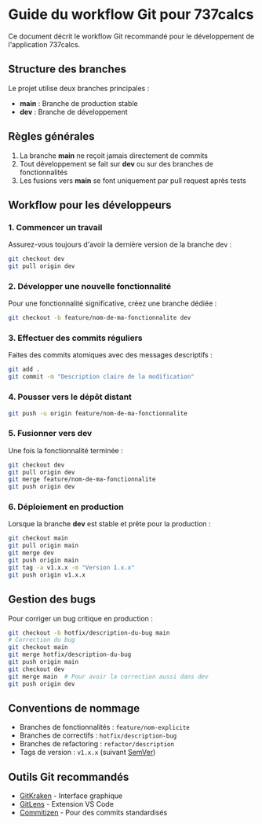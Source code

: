 # Guide du workflow Git pour 737calcs

Ce document décrit le workflow Git recommandé pour le développement de l'application 737calcs.

## Structure des branches

Le projet utilise deux branches principales :

- **main** : Branche de production stable
- **dev** : Branche de développement

## Règles générales

1. La branche **main** ne reçoit jamais directement de commits
2. Tout développement se fait sur **dev** ou sur des branches de fonctionnalités
3. Les fusions vers **main** se font uniquement par pull request après tests

## Workflow pour les développeurs

### 1. Commencer un travail

Assurez-vous toujours d'avoir la dernière version de la branche dev :

```bash
git checkout dev
git pull origin dev
```

### 2. Développer une nouvelle fonctionnalité

Pour une fonctionnalité significative, créez une branche dédiée :

```bash
git checkout -b feature/nom-de-ma-fonctionnalite dev
```

### 3. Effectuer des commits réguliers

Faites des commits atomiques avec des messages descriptifs :

```bash
git add .
git commit -m "Description claire de la modification"
```

### 4. Pousser vers le dépôt distant

```bash
git push -u origin feature/nom-de-ma-fonctionnalite
```

### 5. Fusionner vers dev

Une fois la fonctionnalité terminée :

```bash
git checkout dev
git pull origin dev
git merge feature/nom-de-ma-fonctionnalite
git push origin dev
```

### 6. Déploiement en production

Lorsque la branche **dev** est stable et prête pour la production :

```bash
git checkout main
git pull origin main
git merge dev
git push origin main
git tag -a v1.x.x -m "Version 1.x.x"
git push origin v1.x.x
```

## Gestion des bugs

Pour corriger un bug critique en production :

```bash
git checkout -b hotfix/description-du-bug main
# Correction du bug
git checkout main
git merge hotfix/description-du-bug
git push origin main
git checkout dev
git merge main  # Pour avoir la correction aussi dans dev
git push origin dev
```

## Conventions de nommage

- Branches de fonctionnalités : `feature/nom-explicite`
- Branches de correctifs : `hotfix/description-bug`
- Branches de refactoring : `refactor/description`
- Tags de version : `v1.x.x` (suivant [SemVer](https://semver.org/))

## Outils Git recommandés

- [GitKraken](https://www.gitkraken.com/) - Interface graphique
- [GitLens](https://marketplace.visualstudio.com/items?itemName=eamodio.gitlens) - Extension VS Code
- [Commitizen](https://github.com/commitizen/cz-cli) - Pour des commits standardisés
